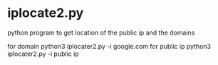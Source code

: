 # iplocate2.py
python program to get location of the public ip and the domains

for domain
python3 iplocater2.py -i google.com
for public ip
python3 iplocater2.py -i public ip


